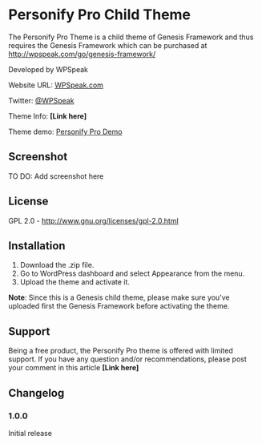 Personify Pro Child Theme
============

The Personify Pro Theme is a child theme of Genesis Framework and thus requires the Genesis Framework which can be purchased at <a href="http://wpspeak.com/go/genesis-framework/" target="_blank">http://wpspeak.com/go/genesis-framework/</a>

Developed by WPSpeak

Website URL: <a href="http://wpspeak.com/" target="_blank">WPSpeak.com</a>

Twitter: <a href="https://twitter.com/wpspeak" target="_blank">@WPSpeak</a>

Theme Info: <b>[Link here]</b>

Theme demo: <a href="http://demo.wpspeak.com/personify/" target="_blank">Personify Pro Demo</a>

<h2>Screenshot</h2>

TO DO: Add screenshot here

<h2>License</h2>

GPL 2.0 - http://www.gnu.org/licenses/gpl-2.0.html

<h2>Installation</h2>

1. Download the .zip file.
2. Go to WordPress dashboard and select Appearance from the menu.
3. Upload the theme and activate it.

<b>Note</b>: Since this is a Genesis child theme, please make sure you've uploaded first the Genesis Framework before activating the theme.

<h2>Support</h2>

Being a free product, the Personify Pro theme is offered with limited support. If you have any question and/or recommendations, please post your comment in this article <b>[Link here]</b>


<h2>Changelog</h2>

<h3>1.0.0</h3>
Initial release

